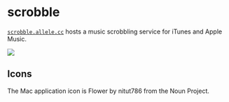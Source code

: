 # scrobble

[`scrobble.allele.cc`](https://scrobble.allele.cc) hosts a music scrobbling
service for iTunes and Apple Music.

![](https://i.imgur.com/oO6k4R4.jpg)

## Icons

The Mac application icon is Flower by nitut786 from the Noun Project.
